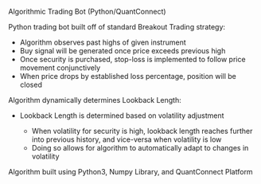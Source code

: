Algorithmic Trading Bot (Python/QuantConnect)

Python trading bot built off of standard Breakout Trading strategy:

 - Algorithm observes past highs of given instrument
 - Buy signal will be generated once price exceeds previous high
 - Once security is purchased, stop-loss is implemented to follow price movement conjunctively
 - When price drops by established loss percentage, position will be closed

Algorithm dynamically determines Lookback Length:

  - Lookback Length is determined based on volatility adjustment

    - When volatility for security is high, lookback length reaches further into previous history, and vice-versa when volatility is low
    - Doing so allows for algorithm to automatically adapt to changes in volatility

Algorithm built using Python3, Numpy Library, and QuantConnect Platform
